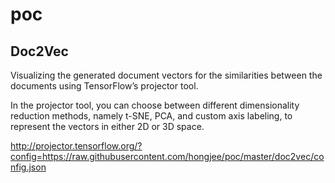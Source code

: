 # poc

## Doc2Vec

Visualizing the generated document vectors for the similarities between 
the documents using TensorFlow’s projector tool. 

In the projector tool, you can choose between different dimensionality 
reduction methods, namely t-SNE, PCA, and custom axis labeling, 
to represent the vectors in either 2D or 3D space.

http://projector.tensorflow.org/?config=https://raw.githubusercontent.com/hongjee/poc/master/doc2vec/config.json

